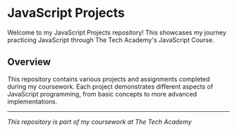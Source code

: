 # JavaScript Projects

Welcome to my JavaScript Projects repository! This showcases my journey practicing JavaScript through The Tech Academy's JavaScript Course.

## Overview

This repository contains various projects and assignments completed during my coursework. Each project demonstrates different aspects of JavaScript programming, from basic concepts to more advanced implementations.

---
*This repository is part of my coursework at The Tech Academy*
